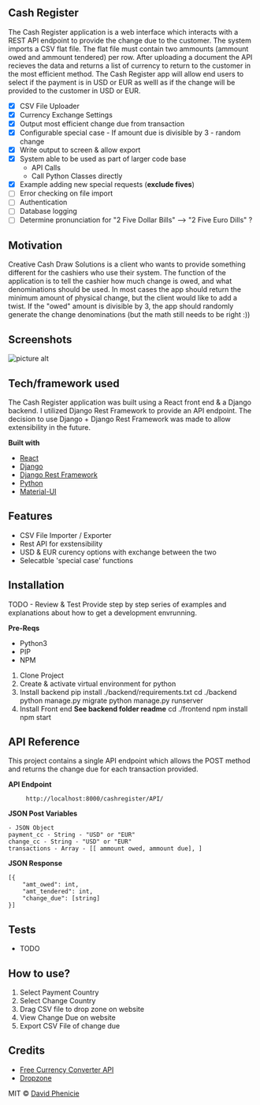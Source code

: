 ## Cash Register

The Cash Register application is a web interface which interacts with a REST API endpoint to provide the change due to the customer. The system imports a CSV flat file. The flat file must contain two ammounts (ammount owed and ammount tendered) per row. After uploading a document the API recieves the data and returns a list of currency to return to the customer in the most efficient method. The Cash Register app will allow end users to select if the payment is in USD or EUR as welll as if the change will be provided to the customer in USD or EUR.

- [x] CSV File Uploader
- [x] Currency Exchange Settings
- [x] Output most efficient change due from transaction
- [x] Configurable special case - If amount due is divisible by 3 - random change
- [x] Write output to screen & allow export
- [x] System able to be used as part of larger code base
  - API Calls
  - Call Python Classes directly
- [x] Example adding new special requests (**exclude fives**)
- [ ] Error checking on file import
- [ ] Authentication
- [ ] Database logging
- [ ] Determine pronunciation for "2 Five Dollar Bills" --> "2 Five Euro Dills" ?

## Motivation

Creative Cash Draw Solutions is a client who wants to provide something different for the cashiers who use their system. The function of the application is to tell the cashier how much change is owed, and what denominations should be used. In most cases the app should return the minimum amount of physical change, but the client would like to add a twist. If the "owed" amount is divisible by 3, the app should randomly generate the change denominations (but the math still needs to be right :))

## Screenshots

![picture alt](https://dgpdev.com/images/projects/cashRegister/cashregister.gif)

## Tech/framework used

The Cash Register application was built using a React front end & a Django backend. I utilized Django Rest Framework to provide an API endpoint. The decision to use Django + Django Rest Framework was made to allow extensibility in the future.

**Built with**

- [React](https://reactjs.org/)
- [Django](https://www.djangoproject.com/)
- [Django Rest Framework](https://www.django-rest-framework.org/)
- [Python](https://www.python.org/)
- [Material-UI](https://material-ui.com/)

## Features

- CSV File Importer / Exporter
- Rest API for exstensibility
- USD & EUR curency options with exchange between the two
- Selecatble 'special case' functions

## Installation

TODO - Review & Test
Provide step by step series of examples and explanations about how to get a development envrunning.

**Pre-Reqs**

- Python3
- PIP
- NPM

1. Clone Project
2. Create & activate virtual environment for python
3. Install backend
   pip install ./backend/requirements.txt
   cd ./backend
   python manage.py migrate
   python manage.py runserver
4. Install Front end **See backend folder readme**
   cd ./frontend
   npm install
   npm start

## API Reference

This project contains a single API endpoint which allows the POST method and returns the change due for each transaction provided.

**API Endpoint**

         http://localhost:8000/cashregister/API/

**JSON Post Variables**

    - JSON Object
    payment_cc - String - "USD" or "EUR"
    change_cc - String - "USD" or "EUR"
    transactions - Array - [[ ammount owed, ammount due], ]

**JSON Response**

    [{
        "amt_owed": int,
        "amt_tendered": int,
        "change_due": [string]
    }]

## Tests

- TODO

## How to use?

1. Select Payment Country
2. Select Change Country
3. Drag CSV file to drop zone on website
4. View Change Due on website
5. Export CSV File of change due

## Credits

- [Free Currency Converter API](https://free.currencyconverterapi.com/)
- [Dropzone](https://github.com/Yuvaleros/material-ui-dropzone/)

MIT © [David Phenicie](https://dgpdev.com)
